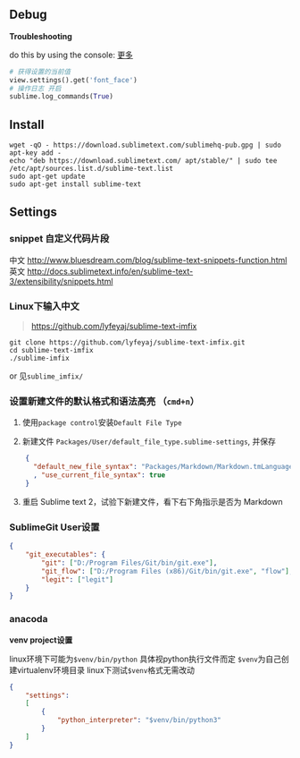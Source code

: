 Debug
-----

**Troubleshooting**

do this by using the console:
[更多](https://www.sublimetext.com/docs/3/api_reference.html)

``` python
# 获得设置的当前值
view.settings().get('font_face')
# 操作日志 开启
sublime.log_commands(True)
```

Install
-------

``` shell
wget -qO - https://download.sublimetext.com/sublimehq-pub.gpg | sudo apt-key add -
echo "deb https://download.sublimetext.com/ apt/stable/" | sudo tee /etc/apt/sources.list.d/sublime-text.list
sudo apt-get update
sudo apt-get install sublime-text
```

Settings
--------

### snippet 自定义代码片段
中文
http://www.bluesdream.com/blog/sublime-text-snippets-function.html
英文
http://docs.sublimetext.info/en/sublime-text-3/extensibility/snippets.html

### Linux下输入中文

> <https://github.com/lyfeyaj/sublime-text-imfix>

``` shell
git clone https://github.com/lyfeyaj/sublime-text-imfix.git
cd sublime-text-imfix
./sublime-imfix
```

or 见`sublime_imfix/`

### 设置新建文件的默认格式和语法高亮 （`cmd+n`）

1. 使用`package control`安装`Default File Type`

2. 新建文件 `Packages/User/default_file_type.sublime-settings`, 并保存

``` json
    {
      "default_new_file_syntax": "Packages/Markdown/Markdown.tmLanguage"
      , "use_current_file_syntax": true
    }
```

3. 重启 Sublime text 2，试验下新建文件，看下右下角指示是否为 Markdown

### SublimeGit User设置
``` json
{
    "git_executables": {
        "git": ["D:/Program Files/Git/bin/git.exe"],
        "git_flow": ["D:/Program Files (x86)/Git/bin/git.exe", "flow"],
        "legit": ["legit"]
    }
}
```

### anacoda

**venv project设置**

linux环境下可能为`$venv/bin/python` 具体视python执行文件而定
`$venv`为自己创建virtualenv环境目录
linux下测试`$venv`格式无需改动

``` json
{
    "settings":
    [
        {
            "python_interpreter": "$venv/bin/python3"
        }
    ]
}

```
